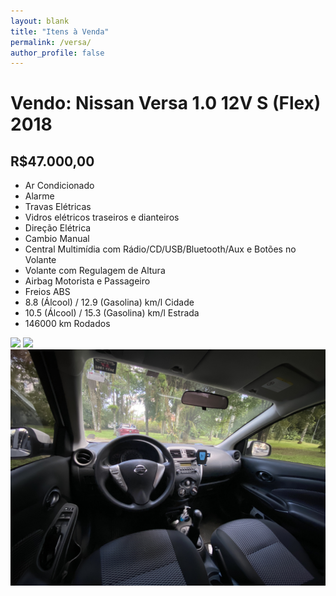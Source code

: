 ```yaml
---
layout: blank
title: "Itens à Venda"
permalink: /versa/
author_profile: false
---
```


# Vendo: Nissan Versa 1.0 12V S (Flex) 2018
## R$47.000,00

- Ar Condicionado
- Alarme
- Travas Elétricas
- Vidros elétricos traseiros e dianteiros
- Direção Elétrica
- Cambio Manual
- Central Multimídia com Rádio/CD/USB/Bluetooth/Aux e Botões no Volante
- Volante com Regulagem de Altura
- Airbag Motorista e Passageiro
- Freios ABS
- 8.8 (Álcool) / 12.9 (Gasolina) km/l Cidade
- 10.5 (Álcool) / 15.3 (Gasolina) km/l Estrada
- 146000 km Rodados

![](../images/versa/001.JPG)
![](../images/versa/002.JPG)
![](../images/versa/003.JPG)